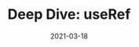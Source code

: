 ---
title: "Deep Dive: useRef"
date: "2021-03-18"
tags: ["Deep Dive", "React"]
description: "useRef 和它的一切。"
---